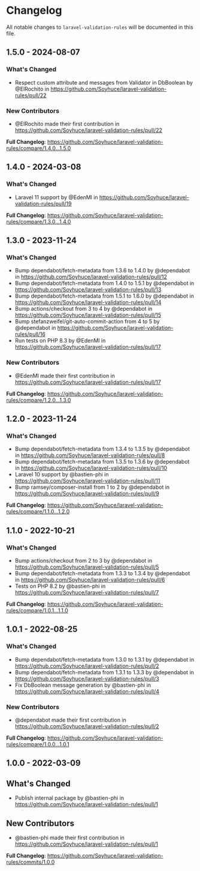 # Changelog

All notable changes to `laravel-validation-rules` will be documented in this file.

## 1.5.0 - 2024-08-07

### What's Changed

* Respect custom attribute and messages from Validator in DbBoolean by @ElRochito in https://github.com/Soyhuce/laravel-validation-rules/pull/22

### New Contributors

* @ElRochito made their first contribution in https://github.com/Soyhuce/laravel-validation-rules/pull/22

**Full Changelog**: https://github.com/Soyhuce/laravel-validation-rules/compare/1.4.0...1.5.0

## 1.4.0 - 2024-03-08

### What's Changed

* Laravel 11 support by @EdenMl in https://github.com/Soyhuce/laravel-validation-rules/pull/19

**Full Changelog**: https://github.com/Soyhuce/laravel-validation-rules/compare/1.3.0...1.4.0

## 1.3.0 - 2023-11-24

### What's Changed

- Bump dependabot/fetch-metadata from 1.3.6 to 1.4.0 by @dependabot in https://github.com/Soyhuce/laravel-validation-rules/pull/12
- Bump dependabot/fetch-metadata from 1.4.0 to 1.5.1 by @dependabot in https://github.com/Soyhuce/laravel-validation-rules/pull/13
- Bump dependabot/fetch-metadata from 1.5.1 to 1.6.0 by @dependabot in https://github.com/Soyhuce/laravel-validation-rules/pull/14
- Bump actions/checkout from 3 to 4 by @dependabot in https://github.com/Soyhuce/laravel-validation-rules/pull/15
- Bump stefanzweifel/git-auto-commit-action from 4 to 5 by @dependabot in https://github.com/Soyhuce/laravel-validation-rules/pull/16
- Run tests on PHP 8.3 by @EdenMl in https://github.com/Soyhuce/laravel-validation-rules/pull/17

### New Contributors

- @EdenMl made their first contribution in https://github.com/Soyhuce/laravel-validation-rules/pull/17

**Full Changelog**: https://github.com/Soyhuce/laravel-validation-rules/compare/1.2.0...1.3.0

## 1.2.0 - 2023-11-24

### What's Changed

- Bump dependabot/fetch-metadata from 1.3.4 to 1.3.5 by @dependabot in https://github.com/Soyhuce/laravel-validation-rules/pull/8
- Bump dependabot/fetch-metadata from 1.3.5 to 1.3.6 by @dependabot in https://github.com/Soyhuce/laravel-validation-rules/pull/10
- Laravel 10 support by @bastien-phi in https://github.com/Soyhuce/laravel-validation-rules/pull/11
- Bump ramsey/composer-install from 1 to 2 by @dependabot in https://github.com/Soyhuce/laravel-validation-rules/pull/9

**Full Changelog**: https://github.com/Soyhuce/laravel-validation-rules/compare/1.1.0...1.2.0

## 1.1.0 - 2022-10-21

### What's Changed

- Bump actions/checkout from 2 to 3 by @dependabot in https://github.com/Soyhuce/laravel-validation-rules/pull/5
- Bump dependabot/fetch-metadata from 1.3.3 to 1.3.4 by @dependabot in https://github.com/Soyhuce/laravel-validation-rules/pull/6
- Tests on PHP 8.2 by @bastien-phi in https://github.com/Soyhuce/laravel-validation-rules/pull/7

**Full Changelog**: https://github.com/Soyhuce/laravel-validation-rules/compare/1.0.1...1.1.0

## 1.0.1 - 2022-08-25

### What's Changed

- Bump dependabot/fetch-metadata from 1.3.0 to 1.3.1 by @dependabot in https://github.com/Soyhuce/laravel-validation-rules/pull/2
- Bump dependabot/fetch-metadata from 1.3.1 to 1.3.3 by @dependabot in https://github.com/Soyhuce/laravel-validation-rules/pull/3
- Fix DbBoolean message generation by @bastien-phi in https://github.com/Soyhuce/laravel-validation-rules/pull/4

### New Contributors

- @dependabot made their first contribution in https://github.com/Soyhuce/laravel-validation-rules/pull/2

**Full Changelog**: https://github.com/Soyhuce/laravel-validation-rules/compare/1.0.0...1.0.1

## 1.0.0 - 2022-03-09

## What's Changed

- Publish internal package by @bastien-phi in https://github.com/Soyhuce/laravel-validation-rules/pull/1

## New Contributors

- @bastien-phi made their first contribution in https://github.com/Soyhuce/laravel-validation-rules/pull/1

**Full Changelog**: https://github.com/Soyhuce/laravel-validation-rules/commits/1.0.0
